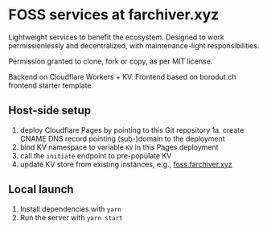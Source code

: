 # FOSS services at farchiver.xyz

Lightweight services to benefit the ecosystem. Designed to work permissionlessly and decentralized, with maintenance-light responsibilities.

Permission granted to clone, fork or copy, as per MIT license.

Backend on Cloudflare Workers + KV. Frontend based on borodut.ch frontend starter template.


## Host-side setup

1. deploy Cloudflare Pages by pointing to this Git repository
    1a. create CNAME DNS record pointing (sub-)domain to the deployment
2. bind KV namespace to variable `KV` in this Pages deployment 
3. call the `initiate` endpoint to pre-populate KV
4. update KV store from existing instances, e.g., [foss.farchiver.xyz](https://foss.farchiver.xyz/hub)


## Local launch

1. Install dependencies with `yarn`
2. Run the server with `yarn start`
